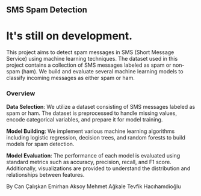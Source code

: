 ## SMS Spam Detection
# It's still on development.

This project aims to detect spam messages in SMS (Short Message Service) using machine learning techniques. The dataset used in this project contains a collection of SMS messages labeled as spam or non-spam (ham). We build and evaluate several machine learning models to classify incoming messages as either spam or ham.

### Overview

<b>Data Selection</b>: We utilize a dataset consisting of SMS messages labeled as spam or ham. The dataset is preprocessed to handle missing values, encode categorical variables, and prepare it for model training.

<b>Model Building</b>: We implement various machine learning algorithms including logistic regression, decision trees, and random forests to build models for spam detection.

<b>Model Evaluation</b>: The performance of each model is evaluated using standard metrics such as accuracy, precision, recall, and F1 score. Additionally, visualizations are provided to understand the distribution and relationships between features.

By
Can Çalışkan
Emirhan Aksoy
Mehmet Ağkale
Tevfik Hacıhamdioğlu
